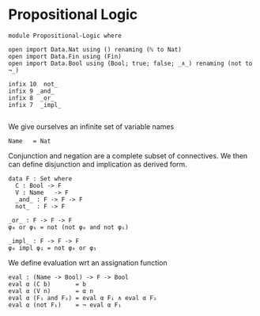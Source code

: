 # Propositional Logic

```
module Propositional-Logic where

open import Data.Nat using () renaming (ℕ to Nat)
open import Data.Fin using (Fin)
open import Data.Bool using (Bool; true; false; _∧_) renaming (not to ¬_)

infix 10  not_
infix 9 _and_
infix 8  _or_
infix 7  _impl_
  
```

We give ourselves an infinite set of variable names

```
Name   = Nat

```

Conjunction and negation are a complete subset of connectives.
We then can define disjunction and implication as derived form.

```
data F : Set where
  C : Bool -> F
  V : Name   -> F
  _and_ : F -> F -> F
  not_  : F -> F

_or_ : F -> F -> F
φ₀ or φ₁ = not (not φ₀ and not φ₁)

_impl_ : F -> F -> F
φ₀ impl φ₁ = not φ₀ or φ₁

```

We define evaluation wrt an assignation function

```
eval : (Name -> Bool) -> F -> Bool
eval α (C b)       = b
eval α (V n)       = α n
eval α (F₁ and F₂) = eval α F₁ ∧ eval α F₂
eval α (not F₁)    = ¬ eval α F₁

